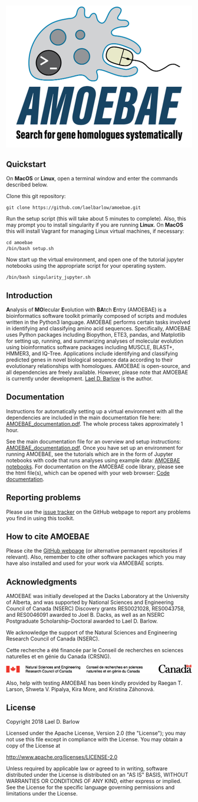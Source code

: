 
<p align="center">
<img src="images/AMOEBAE_logo10.png" width="600">
</p>

## Quickstart

On **MacOS** or **Linux**, open a terminal window and enter the commands
described below. 

Clone this git repository:

    git clone https://github.com/laelbarlow/amoebae.git

Run the setup script (this will take about 5 minutes to complete). Also, this may
prompt you to install singularity if you are running **Linux**. On **MacOS**
this will install Vagrant for managing Linux virtual machines, if necessary:

    cd amoebae
    /bin/bash setup.sh

Now start up the virtual environment, and open one of the tutorial jupyter
notebooks using the appropriate script for your operating system.

    /bin/bash singularity_jupyter.sh


<!---
***Embedded video...

--->

## Introduction

**A**nalysis of **MO**lecular **E**volution with **BA**tch **E**ntry (AMOEBAE)
is a bioinformatics software toolkit primarily composed of scripts and modules
written in the Python3 language. AMOEBAE performs certain tasks involved in
identifying and classifying amino acid sequences. Specifically, AMOEBAE uses
Python packages including Biopython, ETE3, pandas, and Matplotlib for setting
up, running, and summarizing analyses of molecular evolution using
bioinformatics software packages including MUSCLE, BLAST+, HMMER3, and IQ-Tree.
Applications include identifying and classifying predicted genes in novel
biological sequence data according to their evolutionary relationships with
homologues. AMOEBAE is open-source, and all dependencies are freely available.
However, please note that AMOEBAE is currently under development. [Lael D.
Barlow](https://scholar.google.com/citations?user=wohF-LAAAAAJ&hl=en&oi=ao) is the author. 


## Documentation

Instructions for automatically setting up a virtual environment
with all the dependencies are included in the main documentation file
here: [AMOEBAE_documentation.pdf](
https://github.com/laelbarlow/amoebae/blob/master/documentation/AMOEBAE_documentation.pdf). The whole process takes approximately 1 hour. 

See the main documentation file for an overview and setup instructions:
[AMOEBAE_documentation.pdf](
https://github.com/laelbarlow/amoebae/blob/master/documentation/AMOEBAE_documentation.pdf).
Once you have set up an environment for running AMOEBAE, see the tutorials
which are in the form of Jupyter notebooks with code that runs analyses using
example data: [AMOEBAE
notebooks](https://github.com/laelbarlow/amoebae/tree/master/notebooks). For
documentation on the AMOEBAE code library, please see the html file(s), which
can be opened with your web browser: [Code
documentation](https://github.com/laelbarlow/amoebae/blob/master/documentation/code_documentation/html/index.html).


## Reporting problems

Please use the [issue tracker](https://github.com/laelbarlow/amoebae/issues) on
the GitHub webpage to report any problems you find in using this toolkit.


## How to cite AMOEBAE

Please cite the [GitHub webpage](https://github.com/laelbarlow/amoebae) (or alternative
permanent repositories if relevant). Also, remember to cite other software
packages which you may have also installed and used for your work via AMOEBAE
scripts.

## Acknowledgments

AMOEBAE was initially developed at the Dacks Laboratory at the University of
Alberta, and was supported by National Sciences and Engineering Council of
Canada (NSERC) Discovery grants RES0021028, RES0043758, and RES0046091 awarded
to Joel B. Dacks, as well as an NSERC Postgraduate Scholarship-Doctoral awarded
to Lael D. Barlow.

We acknowledge the support of the Natural Sciences and Engineering Research Council of Canada (NSERC).

Cette recherche a été financée par le Conseil de recherches en sciences naturelles et en génie du Canada (CRSNG).

<img src="images/NSERC_FIP_RGB.png">


Also, help with testing AMOEBAE has been kindly provided by Raegan T. Larson,
Shweta V. Pipalya, Kira More, and Kristína Záhonová.


## License

Copyright 2018 Lael D. Barlow

Licensed under the Apache License, Version 2.0 (the "License");
you may not use this file except in compliance with the License.
You may obtain a copy of the License at

http://www.apache.org/licenses/LICENSE-2.0

Unless required by applicable law or agreed to in writing, software
distributed under the License is distributed on an "AS IS" BASIS,
WITHOUT WARRANTIES OR CONDITIONS OF ANY KIND, either express or implied.
See the License for the specific language governing permissions and
limitations under the License.


